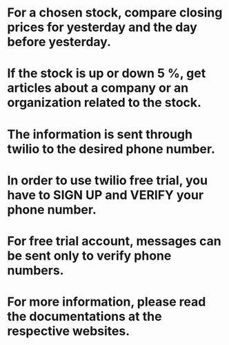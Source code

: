 # For a chosen stock, compare closing prices for yesterday and the day before yesterday.
# If the stock is up or down 5 %, get articles about a company or an organization related to the stock.
# The information is sent through twilio to the desired phone number.
# In order to use twilio free trial, you have to SIGN UP and VERIFY your phone number.
# For free trial account, messages can be sent only to verify phone numbers.
# For more information, please read the documentations at the respective websites.
